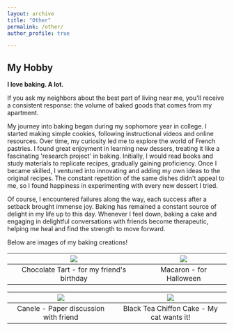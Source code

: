 ```yaml
---
layout: archive
title: "Other"
permalink: /other/
author_profile: true

---
```

## My Hobby ## 

**I love baking. A lot.**

If you ask my neighbors about the best part of living near me, you'll receive a consistent response: the volume of baked goods that comes from my apartment.

My journey into baking began during my sophomore year in college. I started making simple cookies, following instructional videos and online resources. Over time, my curiosity led me to explore the world of French pastries. I found great enjoyment in learning new dessers, treating it like a fascinating 'research project' in baking. Initially, I would read books and study materials to replicate recipes, gradually gaining proficiency. Once I became skilled, I ventured into innovating and adding my own ideas to the original recipes. The constant repetition of the same dishes didn't appeal to me, so I found happiness in experimenting with every new dessert I tried. 

Of course, I encountered failures along the way, each success after a setback brought immense joy. Baking has remained a constant source of delight in my life up to this day.  Whenever I feel down, baking a cake and engaging in delightful conversations with friends become therapeutic, helping me heal and find the strength to move forward.

Below are images of my baking creations!

|![](/yushangw/images/baking/Chocolatetart.JPG) | ![](/yushangw/images/baking/macaron3.jpg)|
|:-:|:-:|
|Chocolate Tart - for my friend's birthday| Macaron - for Halloween |

|![](/yushangw/images/baking/canele.JPG) | ![](/yushangw/images/baking/blacktea.jpg)|
|:-:|:-:|
| Canele - Paper discussion with friend |Black Tea Chiffon Cake - My cat wants it! |
